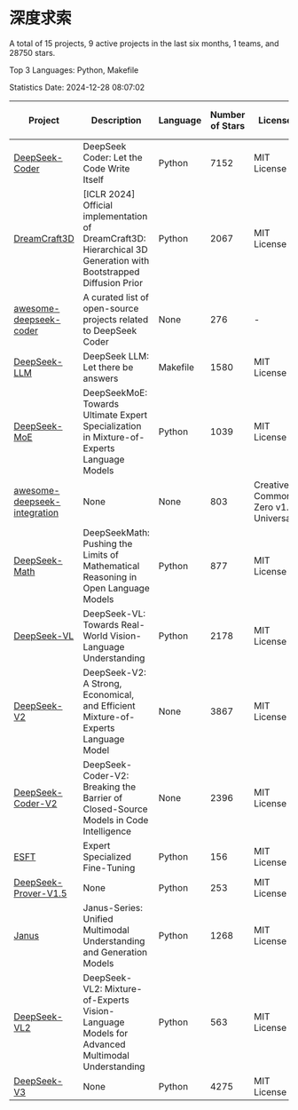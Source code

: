 # 深度求索

A total of 15 projects, 9 active projects in the last six months, 1 teams, and 28750 stars.

Top 3 Languages: Python, Makefile

Statistics Date: 2024-12-28 08:07:02

| Project | Description | Language | Number of Stars | License | Creation Date | Last Updated Date | Last Pushed Date |
| --- | --- | --- | --- | --- | --- | --- | --- |
| [DeepSeek-Coder](https://github.com/deepseek-ai/DeepSeek-Coder) | DeepSeek Coder: Let the Code Write Itself | Python | 7152 | MIT License | 2023-10-20 | 2024-12-28 | 2024-05-21 |
| [DreamCraft3D](https://github.com/deepseek-ai/DreamCraft3D) | [ICLR 2024] Official implementation of DreamCraft3D: Hierarchical 3D Generation with Bootstrapped Diffusion Prior | Python | 2067 | MIT License | 2023-10-23 | 2024-12-27 | 2024-08-21 |
| [awesome-deepseek-coder](https://github.com/deepseek-ai/awesome-deepseek-coder) | A curated list of open-source projects related to DeepSeek Coder | None | 276 | - | 2023-11-06 | 2024-12-28 | 2024-04-03 |
| [DeepSeek-LLM](https://github.com/deepseek-ai/DeepSeek-LLM) | DeepSeek LLM: Let there be answers | Makefile | 1580 | MIT License | 2023-11-29 | 2024-12-28 | 2024-02-04 |
| [DeepSeek-MoE](https://github.com/deepseek-ai/DeepSeek-MoE) | DeepSeekMoE: Towards Ultimate Expert Specialization in Mixture-of-Experts Language Models | Python | 1039 | MIT License | 2024-01-02 | 2024-12-27 | 2024-01-16 |
| [awesome-deepseek-integration](https://github.com/deepseek-ai/awesome-deepseek-integration) | None | None | 803 | Creative Commons Zero v1.0 Universal | 2024-01-11 | 2024-12-28 | 2024-12-27 |
| [DeepSeek-Math](https://github.com/deepseek-ai/DeepSeek-Math) | DeepSeekMath: Pushing the Limits of Mathematical Reasoning in Open Language Models | Python | 877 | MIT License | 2024-02-05 | 2024-12-28 | 2024-04-15 |
| [DeepSeek-VL](https://github.com/deepseek-ai/DeepSeek-VL) | DeepSeek-VL: Towards Real-World Vision-Language Understanding | Python | 2178 | MIT License | 2024-03-07 | 2024-12-28 | 2024-04-24 |
| [DeepSeek-V2](https://github.com/deepseek-ai/DeepSeek-V2) | DeepSeek-V2: A Strong, Economical, and Efficient Mixture-of-Experts Language Model | None | 3867 | MIT License | 2024-04-22 | 2024-12-28 | 2024-09-25 |
| [DeepSeek-Coder-V2](https://github.com/deepseek-ai/DeepSeek-Coder-V2) | DeepSeek-Coder-V2: Breaking the Barrier of Closed-Source Models in Code Intelligence | None | 2396 | MIT License | 2024-06-14 | 2024-12-28 | 2024-09-24 |
| [ESFT](https://github.com/deepseek-ai/ESFT) | Expert Specialized Fine-Tuning | Python | 156 | MIT License | 2024-07-04 | 2024-12-27 | 2024-09-22 |
| [DeepSeek-Prover-V1.5](https://github.com/deepseek-ai/DeepSeek-Prover-V1.5) | None | Python | 253 | MIT License | 2024-08-15 | 2024-12-27 | 2024-08-16 |
| [Janus](https://github.com/deepseek-ai/Janus) | Janus-Series: Unified Multimodal Understanding and Generation Models | Python | 1268 | MIT License | 2024-10-18 | 2024-12-27 | 2024-11-13 |
| [DeepSeek-VL2](https://github.com/deepseek-ai/DeepSeek-VL2) | DeepSeek-VL2: Mixture-of-Experts Vision-Language Models for Advanced Multimodal Understanding | Python | 563 | MIT License | 2024-12-13 | 2024-12-28 | 2024-12-26 |
| [DeepSeek-V3](https://github.com/deepseek-ai/DeepSeek-V3) | None | Python | 4275 | MIT License | 2024-12-26 | 2024-12-28 | 2024-12-27 |
